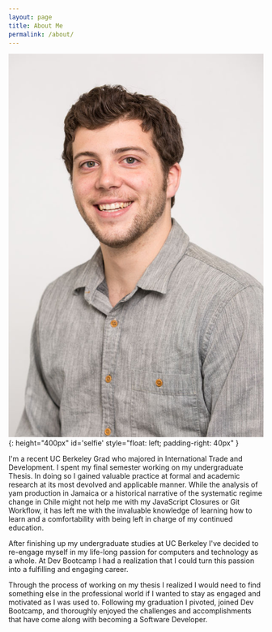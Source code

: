 ```yaml
---
layout: page
title: About Me
permalink: /about/
---
```


![Tom Zellner Resume](/assets/self_potrait.jpg){: height="400px" id='selfie' style="float: left; padding-right: 40px" }


I'm a recent UC Berkeley Grad who majored in International Trade and Development. I spent my final semester working on my undergraduate Thesis. In doing so I gained valuable practice at formal and academic research at its most devolved and applicable manner. While the analysis of yam production in Jamaica or a historical narrative of the systematic regime change in Chile might not help me with my JavaScript Closures or Git Workflow, it has left me with the invaluable knowledge of learning how to learn and a comfortability with being left in charge of my continued education.

After finishing up my undergraduate studies at UC Berkeley I've decided to re-engage myself in my life-long passion for computers and technology as a whole. At Dev Bootcamp I had a realization that I could turn this passion into a fulfilling and engaging career.


Through the process of working on my thesis I realized I would need to find something else in the professional world if I wanted to stay as engaged and motivated as I was used to. Following my graduation I pivoted, joined Dev Bootcamp, and thoroughly enjoyed the challenges and accomplishments that have come along with becoming a Software Developer.